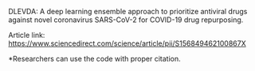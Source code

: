 DLEVDA: A deep learning ensemble approach to prioritize antiviral drugs against novel coronavirus SARS-CoV-2 for COVID-19 drug repurposing.

Article link: https://www.sciencedirect.com/science/article/pii/S156849462100867X

*Researchers can use the code with proper citation.
